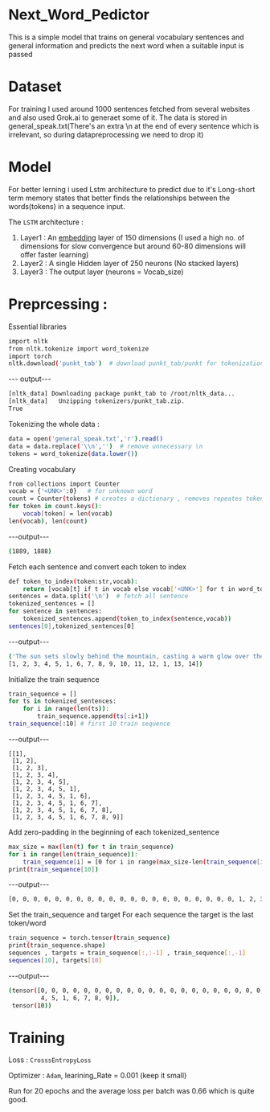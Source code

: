 # Next_Word_Pedictor
This is a simple model that trains on general vocabulary sentences and general information and predicts the next word when a suitable input is passed
# Dataset
For training I used around 1000 sentences fetched from several websites and also used Grok.ai to generaet some of it.
The data is stored in general_speak.txt(There's an extra \n at the end of every sentence which is irrelevant, so during datapreprocessing we need to drop it)
# Model 
For better lerning i used Lstm architecture to predict due to it's Long-short term memory states that better finds the relationships between the words(tokens) in a sequence input.

The `LSTM` architecture :
1. Layer1 : An [embedding](https://docs.pytorch.org/docs/stable/generated/torch.nn.Embedding.html#embedding) layer of 150 dimensions (I used a high no. of dimensions for slow convergence but around 60-80 dimensions will offer faster learning)
2. Layer2 : A single Hidden layer of 250 neurons (No stacked layers)
3. Layer3 : The output layer (neurons = Vocab_size) 

# Preprcessing :
Essential libraries
```bash
import nltk
from nltk.tokenize import word_tokenize
import torch
nltk.download('punkt_tab')  # download punkt_tab/punkt for tokenization
```
--- output---
```bash
[nltk_data] Downloading package punkt_tab to /root/nltk_data...
[nltk_data]   Unzipping tokenizers/punkt_tab.zip.
True
```
Tokenizing the whole data : 
```bash
data = open('general_speak.txt','r').read()
data = data.replace('\\n','')  # remove unnecessary \n
tokens = word_tokenize(data.lower())
```

Creating vocabulary
```bash
from collections import Counter
vocab = {'<UNK>':0}   # for unknown word
count = Counter(tokens) # creates a dictionary , removes repeates tokens
for token in count.keys():
    vocab[token] = len(vocab)
len(vocab), len(count)
```
---output---
```bash
(1889, 1888)
```
Fetch each sentence and convert each token to index
```bash
def token_to_index(token:str,vocab):
    return [vocab[t] if t in vocab else vocab['<UNK>'] for t in word_tokenize(token.lower())]
sentences = data.split('\n')  # fetch all sentence
tokenized_sentences = []
for sentence in sentences:
    tokenized_sentences.append(token_to_index(sentence,vocab))
sentences[0],tokenized_sentences[0]
```
---output---
```bash
('The sun sets slowly behind the mountain, casting a warm glow over the valley.',
[1, 2, 3, 4, 5, 1, 6, 7, 8, 9, 10, 11, 12, 1, 13, 14])
```
Initialize the train sequence 
```bash
train_sequence = []
for ts in tokenized_sentences:
    for i in range(len(ts)):
        train_sequence.append(ts[:i+1])
train_sequence[:10] # first 10 train sequence
```
---output---
```bash---
[[1],
 [1, 2],
 [1, 2, 3],
 [1, 2, 3, 4],
 [1, 2, 3, 4, 5],
 [1, 2, 3, 4, 5, 1],
 [1, 2, 3, 4, 5, 1, 6],
 [1, 2, 3, 4, 5, 1, 6, 7],
 [1, 2, 3, 4, 5, 1, 6, 7, 8],
 [1, 2, 3, 4, 5, 1, 6, 7, 8, 9]]
```
Add zero-padding in the beginning of each tokenized_sentence
```bash
max_size = max(len(t) for t in train_sequence)
for i in range(len(train_sequence)):
    train_sequence[i] = [0 for i in range(max_size-len(train_sequence[i]))] + train_sequence[i]
print(train_sequence[10])
```
---output---
```bash
[0, 0, 0, 0, 0, 0, 0, 0, 0, 0, 0, 0, 0, 0, 0, 0, 0, 0, 0, 0, 0, 1, 2, 3, 4, 5, 1, 6, 7, 8, 9, 10]
```
Set the train_sequence and target
    For each sequence the target is the last token/word
```bash
train_sequence = torch.tensor(train_sequence)
print(train_sequence.shape)
sequences , targets = train_sequence[:,:-1] , train_sequence[:,-1]
sequences[10], targets[10]
```
---output---
```bash
(tensor([0, 0, 0, 0, 0, 0, 0, 0, 0, 0, 0, 0, 0, 0, 0, 0, 0, 0, 0, 0, 0, 1, 2, 3,
         4, 5, 1, 6, 7, 8, 9]),
 tensor(10))

```
# Training
Loss : `CrosssEntropyLoss`

Optimizer : `Adam`, learining_Rate = 0.001 (keep it small)

Run for 20 epochs and the average loss per batch was 0.66 which is quite good.
